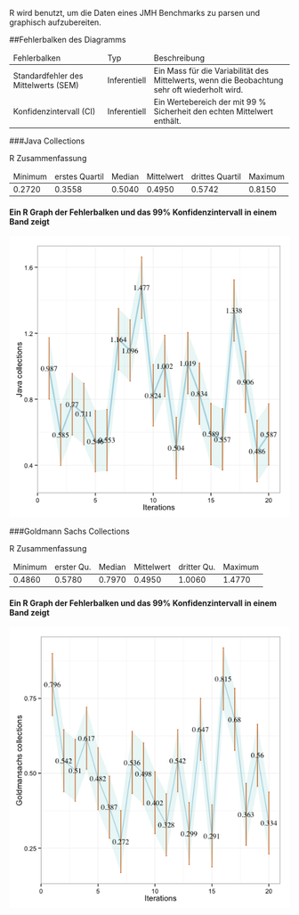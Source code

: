 R wird benutzt, um die Daten eines JMH Benchmarks zu parsen und graphisch aufzubereiten.


##Fehlerbalken des Diagramms

<table>
    <thead>
    <tr>
         <td>Fehlerbalken</td>
         <td>Typ</td>
         <td>Beschreibung</td>
    </tr>
    </thead>
    <tr>
        <td>Standardfehler des Mittelwerts (SEM)</td>
        <td>Inferentiell</td>
        <td>Ein Mass für die Variabilität des Mittelwerts, wenn die Beobachtung sehr oft wiederholt wird.</td>
    </tr>
    <tr>
        <td>Konfidenzintervall (CI)</td>
        <td>Inferentiell</td>
        <td>Ein Wertebereich der mit 99 % Sicherheit den echten Mittelwert enthält.</td>
    </tr>
</table>

###Java Collections

R Zusammenfassung

<table>
    <thead>
    <tr>
         <td>Minimum</td>
         <td>erstes Quartil</td>
         <td>Median</td>
         <td>Mittelwert</td>
         <td>drittes Quartil</td>
         <td>Maximum</td>
    </tr>
    </thead>
    <tr>
        <td>0.2720</td>
        <td>0.3558</td>
        <td>0.5040</td>
        <td>0.4950</td>
        <td>0.5742</td>
        <td>0.8150</td>
    </tr>
</table>


#### Ein R Graph der Fehlerbalken und das 99% Konfidenzintervall in einem Band zeigt

![Alt text](ggplotjc.png)

###Goldmann Sachs Collections

R Zusammenfassung

<table>
    <thead>
    <tr>
         <td>Minimum</td>
         <td>erster Qu.</td>
         <td>Median</td>
         <td>Mittelwert</td>
         <td>dritter Qu.</td>
         <td>Maximum</td>
    </tr>
    </thead>
    <tr>
        <td>0.4860</td>
        <td>0.5780</td>
        <td>0.7970</td>
        <td>0.4950</td>
        <td>1.0060</td>
        <td>1.4770</td>
    </tr>
</table>

#### Ein R Graph der Fehlerbalken und das 99% Konfidenzintervall in einem Band zeigt


![Alt text](ggplotgc.png)
